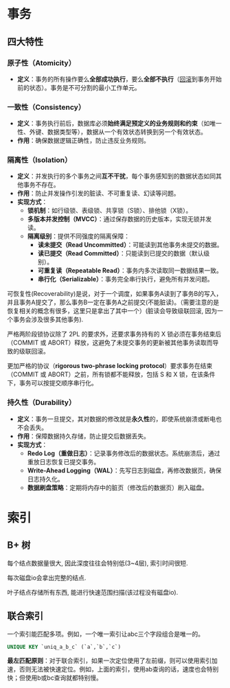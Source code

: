 

# 事务

## 四大特性

### **原子性（Atomicity）**

- **定义**：事务的所有操作要么**全部成功执行**，要么**全部不执行**（<u>回滚</u>到事务开始前的状态）。事务是不可分割的最小工作单元。

### **一致性（Consistency）**

- **定义**：事务执行前后，数据库必须**始终满足预定义的业务规则和约束**（如唯一性、外键、数据类型等），数据从一个有效状态转换到另一个有效状态。
- **作用**：确保数据逻辑正确性，防止违反业务规则。

### **隔离性（Isolation）**

- **定义**：并发执行的多个事务之间**互不干扰**，每个事务感知到的数据状态如同其他事务不存在。
- **作用**：防止并发操作引发的脏读、不可重复读、幻读等问题。
- **实现方式**：
    - **锁机制**：如行级锁、表级锁、共享锁（S锁）、排他锁（X锁）。
    - **多版本并发控制（MVCC）**：通过保存数据的历史版本，实现无锁并发读。
    - **隔离级别**：提供不同强度的隔离保障：
        - **读未提交（Read Uncommitted）**：可能读到其他事务未提交的数据。
        - **读已提交（Read Committed）**：只能读到已提交的数据（默认级别）。
        - **可重复读（Repeatable Read）**：事务内多次读取同一数据结果一致。
        - **串行化（Serializable）**：事务完全串行执行，避免所有并发问题。

可恢复性(Recoverability)是说，对于一个调度，如果事务A读到了事务B的写入，并且事务A提交了，那么事务B一定在事务A之前提交(不能脏读)。（需要注意的是恢复相关的概念有很多，这里只是拿出了其中一个）(脏读会导致级联回滚, 因为一个事务会涉及很多其他事务).

严格两阶段锁协议除了 2PL 的要求外，还要求事务持有的 X 锁必须在事务结束后（COMMIT 或 ABORT）释放，这避免了未提交事务的更新被其他事务读取而导致的级联回滚。

更加严格的协议（**rigorous two-phrase locking protocol**）要求事务在结束（COMMIT 或 ABORT）之前，所有锁都不能释放，包括 S 和 X 锁，在该条件下，事务可以按提交顺序串行化。

### **持久性（Durability）**

- **定义**：事务一旦提交，其对数据的修改就是**永久性**的，即使系统崩溃或断电也不会丢失。
- **作用**：保障数据持久存储，防止提交后数据丢失。
- **实现方式**：
    - **Redo Log（重做日志）**：记录事务修改后的数据状态。系统崩溃后，通过重放日志恢复已提交事务。
    - **Write-Ahead Logging（WAL）**：先写日志到磁盘，再修改数据页，确保日志持久化。
    - **数据刷盘策略**：定期将内存中的脏页（修改后的数据页）刷入磁盘。



# 索引
## B+ 树


每个结点数据量很大, 因此深度往往会特别低(3~4层), 索引时间很短.

每次磁盘io会拿出完整的结点.

叶子结点存储所有东西, 能进行快速范围扫描(该过程没有磁盘io).


## 联合索引

一个索引能匹配多项。例如，一个唯一索引让abc三个字段组合是唯一的。
```sql
UNIQUE KEY `uniq_a_b_c` (`a`,`b`,`c`)
```

**最左匹配原则**：对于联合索引，如果一次定位使用了左前缀，则可以使用索引加速，否则无法被快速定位。例如，上面的索引，使用ab查询的话，速度也会特别快；但使用b或bc查询就都特别慢。



